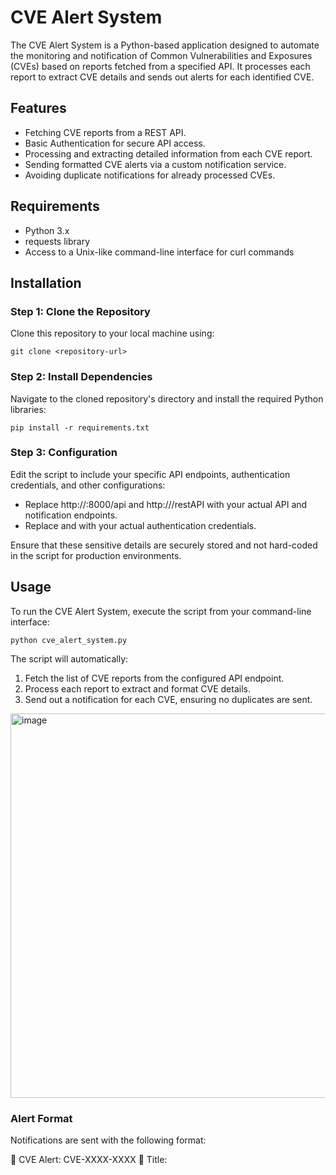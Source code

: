 # CVE Alert System

The CVE Alert System is a Python-based application designed to automate the monitoring and notification of Common Vulnerabilities and Exposures (CVEs) based on reports fetched from a specified API. It processes each report to extract CVE details and sends out alerts for each identified CVE.

## Features

- Fetching CVE reports from a REST API.
- Basic Authentication for secure API access.
- Processing and extracting detailed information from each CVE report.
- Sending formatted CVE alerts via a custom notification service.
- Avoiding duplicate notifications for already processed CVEs.

## Requirements

- Python 3.x
- requests library
- Access to a Unix-like command-line interface for curl commands

## Installation

### Step 1: Clone the Repository

Clone this repository to your local machine using:

    git clone <repository-url>

### Step 2: Install Dependencies

Navigate to the cloned repository's directory and install the required Python libraries:

    pip install -r requirements.txt

### Step 3: Configuration

Edit the script to include your specific API endpoints, authentication credentials, and other configurations:

- Replace http://<server-ip>:8000/api and http://<server-ip>/restAPI with your actual API and notification endpoints.
- Replace <username> and <password> with your actual authentication credentials.

Ensure that these sensitive details are securely stored and not hard-coded in the script for production environments.

## Usage

To run the CVE Alert System, execute the script from your command-line interface:

    python cve_alert_system.py

The script will automatically:

1. Fetch the list of CVE reports from the configured API endpoint.
2. Process each report to extract and format CVE details.
3. Send out a notification for each CVE, ensuring no duplicates are sent.

<img width="615" alt="image" src="https://github.com/praxxley-tech/openCEV/assets/82277204/5fc9baa7-3701-46df-ab92-16bcc45eee96">

### Alert Format

Notifications are sent with the following format:

🚨 CVE Alert: CVE-XXXX-XXXX 🚨
Title: <Title of the CVE>
ID: <Report ID>
CVE: <CVE ID>
Score: <CVSS Score>
Summary: <CVE Summary>

<img width="516" alt="image" src="https://github.com/praxxley-tech/openCEV/assets/82277204/eb2d482f-4036-4deb-9217-c81c0ec7e8b8">

## Security and Privacy

Ensure to handle authentication credentials and sensitive information with care:

- Avoid hard-coding credentials directly in the script.
- Use environment variables or secure vaults to manage sensitive information.
- Regularly update and rotate credentials.

## Troubleshooting

- Ensure all dependencies are correctly installed and up-to-date.
- Verify network connectivity to the specified API and notification endpoints.
- Check for correct authentication credentials and endpoint configurations.
- For detailed error logs, consider implementing logging within the script.

## Contributing

Contributions to the CVE Alert System are welcome. If you have suggestions for improving this system, please follow the steps below:

1. **Fork the Repository**: Navigate to the original repository, and use the 'Fork' button to create your own copy of the project to your account.
2. **Create Your Feature Branch**: From your forked repository, execute `git checkout -b feature/YourAmazingFeature` in your terminal to create a new branch for your contributions.
3. **Commit Your Changes**: After making your changes, commit them with a clear and concise commit message using `git commit -m 'Add some YourAmazingFeature'`.
4. **Push to the Branch**: Upload your changes to your repository with `git push origin feature/YourAmazingFeature`.
5. **Open a Pull Request**: On your forked repository on GitHub, select your 'feature' branch and click on 'Pull Request'. Fill in some details about your changes and submit the request for review.

Your contributions will be reviewed as soon as possible. We appreciate your effort to enhance the functionality and performance of the CVE Alert System!

## Contact

For any questions or concerns regarding this project, or if you need support, please reach out to the repository owner.

Thank you for considering contributing to the CVE Alert System. Your effort to improve this tool is greatly appreciated!
